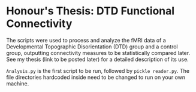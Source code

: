 # Honour's Thesis: DTD Functional Connectivity

The scripts were used to process and analyze the fMRI data of a Developmental Topographic Disorientation (DTD) group and a control group, outputting connectivity measures to be statistically compared later. See my thesis (link to be posted later) for a detailed description of its use.

`Analysis.py` is the first script to be run, followed by `pickle reader.py`. The file directories hardcoded inside need to be changed to run on your own machine.
